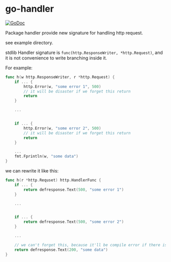 # go-handler

[![GoDoc](https://godoc.org/github.com/payfazz/go-handler/v2?status.svg)](https://godoc.org/github.com/payfazz/go-handler/v2)

Package handler provide new signature for handling http request.

see example directory.

stdlib Handler signature is `func(http.ResponseWriter, *http.Request)`, and it is not convenience to write branching inside it.

For example:

```go
func h(w http.ResponseWriter, r *http.Request) {
    if ... {
        http.Error(w, "some error 1", 500)
        // it will be disaster if we forget this return
        return
    }

    ...


    if ... {
        http.Error(w, "some error 2", 500)
        // it will be disaster if we forget this return
        return
    }

    ...
    fmt.Fprintln(w, "some data")
}
```

we can rewrite it like this:

```go
func h(r *http.Requset) http.HandlerFunc {
    if ... {
        return defresponse.Text(500, "some error 1")
    }

    ...


    if ... {
        return defresponse.Text(500, "some error 2")
    }

    ...

    // we can't forget this, because it'll be compile error if there is no `return`
    return defresponse.Text(200, "some data")
}
```
